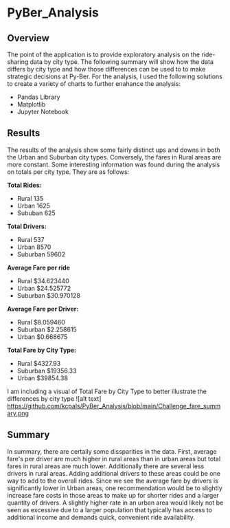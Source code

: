 # PyBer_Analysis

## Overview
The point of the application is to provide exploratory analysis on the ride-sharing data by city type. The following summary will show how the data differs by city type and how those differences can be used to to make strategic decisions at Py-Ber.  For the analysis, I used the following solutions to create a variety of charts to further enahance the analysis: 
* Pandas Library
* Matplotlib 
* Jupyter Notebook

## Results
The results of the analysis show some fairly distinct ups and downs in both the Urban and Suburban city types.  Conversely, the fares in Rural areas are more constant. 
Some interesting information was found during the analysis on totals per city type.  They are as follows:

**Total Rides:**
* Rural 135
* Urban 1625
* Sububan 625

**Total Drivers:**
* Rural 537
* Urban 8570
* Suburban 59602

**Average Fare per ride**
* Rural $34.623440
* Urban $24.525772	
* Suburban $30.970128

**Average Fare per Driver:**
* Rural $8.059460
* Suburban $2.258615
* Urban $0.668675

**Total Fare by City Type:**
* Rural $4327.93	
* Suburban $19356.33	
* Urban $39854.38

I am including a visual of Total Fare by City Type to better illustrate the differences by city type
![alt text] https://github.com/kcpals/PyBer_Analysis/blob/main/Challenge_fare_summary.png

## Summary
In summary, there are certaily some dissparities in the data.  First, average fare's per driver are much higher in rural areas than in urban areas but total fares in rural areas are much lower.  Additionally there are several less drivers in rural areas.  Adding additional drivers to these areas could be one way to add to the overall rides.  Since we see the average fare by drivers is significantly lower in Urban areas, one recommendation would be to slightly increase fare costs in those areas to make up for shorter rides and a larger quantity of drivers.  A slightly higher rate in an urban area would likely not be seen as excessive due to a larger population that typically has access to additional income and demands quick, convenient ride availability.    

